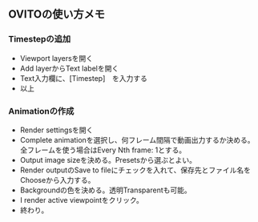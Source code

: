 ## OVITOの使い方メモ
### Timestepの追加
- Viewport layersを開く
- Add layerからText labelを開く
- Text入力欄に、[Timestep]　を入力する
- 以上

### Animationの作成
- Render settingsを開く
- Complete animationを選択し、何フレーム間隔で動画出力するか決める。全フレームを使う場合はEvery Nth frame: 1とする。
- Output image sizeを決める。Presetsから選ぶとよい。
- Render outputのSave to fileにチェックを入れて、保存先とファイル名をChooseから入力する。
- Backgroundの色を決める。透明Transparentも可能。
- I render active viewpointをクリック。
- 終わり。
